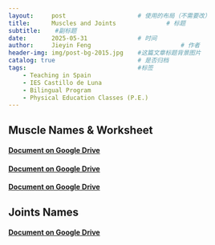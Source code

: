 ```yaml
---
layout:     post   				    # 使用的布局（不需要改）
title:      Muscles and Joints 				# 标题 
subtitle:    #副标题
date:       2025-05-31				# 时间
author:     Jieyin Feng 						# 作者
header-img: img/post-bg-2015.jpg 	#这篇文章标题背景图片
catalog: true 						# 是否归档
tags:								#标签
    - Teaching in Spain 
    - IES Castillo de Luna
    - Bilingual Program
    - Physical Education Classes (P.E.)
---
```


## Muscle Names & Worksheet
#### [Document on Google Drive](https://drive.google.com/file/d/1NJsT6V48IuH9_WdQ5ElpQ0Ge3X7Dshtq/view?usp=sharing)
#### [Document on Google Drive](https://docs.google.com/document/d/12xZyT6rXb1DBldhEZ7-V3v3NSGMvnanb/edit?usp=sharing&ouid=103086183032334531092&rtpof=true&sd=true)
#### [Document on Google Drive](https://drive.google.com/file/d/1Jj-uRC0dIKABQ2oBFoB8qOaDoz9OUV5I/view?usp=sharing)

## Joints Names
#### [Document on Google Drive](https://drive.google.com/file/d/1zenYCyIlo-vZVZlBleY5WBsRG_2LgO74/view?usp=sharing)
